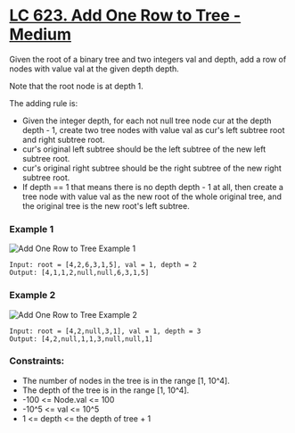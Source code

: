 # [LC 623. Add One Row to Tree - Medium](https://leetcode.com/problems/add-one-row-to-tree/description/)

Given the root of a binary tree and two integers val and depth, add a row of nodes with value val at the given depth depth.

Note that the root node is at depth 1.  

The adding rule is:  

- Given the integer depth, for each not null tree node cur at the depth depth - 1, create two tree nodes with value val as cur's left subtree root and right subtree root.
- cur's original left subtree should be the left subtree of the new left subtree root.
- cur's original right subtree should be the right subtree of the new right subtree root.
- If depth == 1 that means there is no depth depth - 1 at all, then create a tree node with value val as the new root of the whole original tree, and the original tree is the new root's left subtree.


### Example 1

![Add One Row to Tree Example 1](https://assets.leetcode.com/uploads/2021/03/15/addrow-tree.jpg)  

```
Input: root = [4,2,6,3,1,5], val = 1, depth = 2
Output: [4,1,1,2,null,null,6,3,1,5]
```

### Example 2 

![Add One Row to Tree Example 2](https://assets.leetcode.com/uploads/2021/03/11/add2-tree.jpg)  

```
Input: root = [4,2,null,3,1], val = 1, depth = 3
Output: [4,2,null,1,1,3,null,null,1]
```


### Constraints:

- The number of nodes in the tree is in the range [1, 10^4].
- The depth of the tree is in the range [1, 10^4].
- -100 <= Node.val <= 100
- -10^5 <= val <= 10^5
- 1 <= depth <= the depth of tree + 1